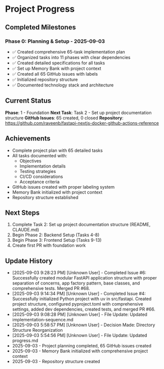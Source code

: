 # Project Progress

## Completed Milestones

### Phase 0: Planning & Setup - 2025-09-03
- ✅ Created comprehensive 65-task implementation plan
- ✅ Organized tasks into 11 phases with clear dependencies
- ✅ Created detailed specifications for all tasks
- ✅ Set up Memory Bank with project context
- ✅ Created all 65 GitHub issues with labels
- ✅ Initialized repository structure
- ✅ Documented technology stack and architecture

## Current Status

**Phase**: 1 - Foundation
**Next Task**: Task 2 - Set up project documentation structure
**GitHub Issues**: 65 created, 0 closed
**Repository**: https://github.com/raveenb/fastapi-nextjs-docker-github-actions-reference

## Achievements
- Complete project plan with 65 detailed tasks
- All tasks documented with:
  - Objectives
  - Implementation details
  - Testing strategies
  - CI/CD considerations
  - Acceptance criteria
- GitHub issues created with proper labeling system
- Memory Bank initialized with project context
- Repository structure established

## Next Steps
1. Complete Task 2: Set up project documentation structure (README, CLAUDE.md)
2. Begin Phase 2: Backend Setup (Tasks 4-8)
3. Begin Phase 3: Frontend Setup (Tasks 9-13)
4. Create first PR with foundation work

## Update History

- [2025-09-03 9:28:23 PM] [Unknown User] - Completed Issue #6: Successfully created modular FastAPI application structure with proper separation of concerns, app factory pattern, base classes, and comprehensive tests. Merged PR #68.
- [2025-09-03 9:14:34 PM] [Unknown User] - Completed Issue #4: Successfully initialized Python project with uv in src/fastapi. Created project structure, configured pyproject.toml with comprehensive settings, added dev dependencies, created tests, and merged PR #66.
- [2025-09-03 9:08:28 PM] [Unknown User] - File Update: Updated implementation-sequence.md
- [2025-09-03 5:58:57 PM] [Unknown User] - Decision Made: Directory Structure Reorganization
- [2025-09-03 5:54:56 PM] [Unknown User] - File Update: Updated progress.md
- 2025-09-03 - Project planning completed, 65 GitHub issues created
- 2025-09-03 - Memory Bank initialized with comprehensive project context
- 2025-09-03 - Repository structure created